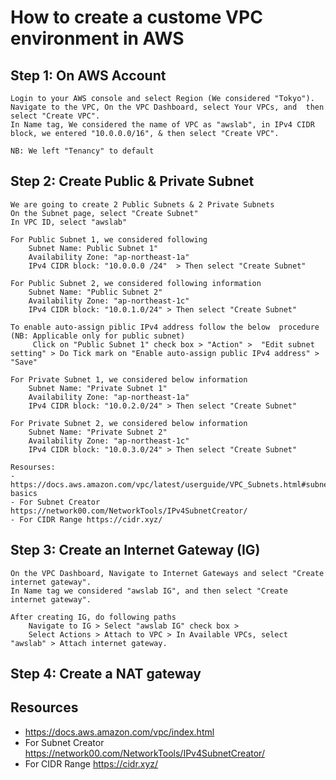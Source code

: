# How to create a custome VPC environment in AWS

## Step 1: On AWS Account
    
    Login to your AWS console and select Region (We considered "Tokyo").
	Navigate to the VPC, On the VPC Dashboard, select Your VPCs, and  then select "Create VPC".
	In Name tag, We considered the name of VPC as "awslab", in IPv4 CIDR block, we entered "10.0.0.0/16", & then select "Create VPC".

    NB: We left "Tenancy" to default

## Step 2: Create Public & Private Subnet
    We are going to create 2 Public Subnets & 2 Private Subnets
    On the Subnet page, select "Create Subnet"
    In VPC ID, select "awslab"

    For Public Subnet 1, we considered following 
        Subnet Name: Public Subnet 1"
        Availability Zone: "ap-northeast-1a"
        IPv4 CIDR block: "10.0.0.0 /24"  > Then select "Create Subnet"

    For Public Subnet 2, we considered following information
        Subnet Name: "Public Subnet 2"
        Availability Zone: "ap-northeast-1c"
        IPv4 CIDR block: "10.0.1.0/24" > Then select "Create Subnet"
        
    To enable auto-assign piblic IPv4 address follow the below  procedure (NB: Applicable only for public subnet)
         Click on "Public Subnet 1" check box > "Action" >  "Edit subnet setting" > Do Tick mark on "Enable auto-assign public IPv4 address" > "Save"

    For Private Subnet 1, we considered below information
        Subnet Name: "Private Subnet 1"
        Availability Zone: "ap-northeast-1a"
        IPv4 CIDR block: "10.0.2.0/24" > Then select "Create Subnet"

    For Private Subnet 2, we considered below information
        Subnet Name: "Private Subnet 2"
        Availability Zone: "ap-northeast-1c"
        IPv4 CIDR block: "10.0.3.0/24" > Then select "Create Subnet"

    Resourses:
    - https://docs.aws.amazon.com/vpc/latest/userguide/VPC_Subnets.html#subnet-basics
    - For Subnet Creator https://network00.com/NetworkTools/IPv4SubnetCreator/
    - For CIDR Range https://cidr.xyz/

## Step 3: Create an Internet Gateway (IG)

    On the VPC Dashboard, Navigate to Internet Gateways and select "Create internet gateway".
	In Name tag we considered "awslab IG", and then select "Create internet gateway".

	After creating IG, do following paths
        Navigate to IG > Select "awslab IG" check box >
        Select Actions > Attach to VPC > In Available VPCs, select "awslab" > Attach internet gateway.
## Step 4: Create a NAT gateway



## Resources
- https://docs.aws.amazon.com/vpc/index.html
- For Subnet Creator https://network00.com/NetworkTools/IPv4SubnetCreator/
- For CIDR Range https://cidr.xyz/